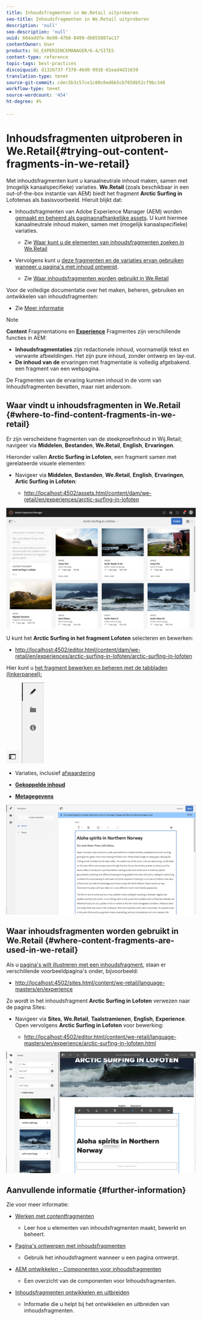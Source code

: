 ```yaml
---
title: Inhoudsfragmenten in We.Retail uitproberen
seo-title: Inhoudsfragmenten in We.Retail uitproberen
description: 'null'
seo-description: 'null'
uuid: 66daddfe-8e98-47b6-8499-db055887ac17
contentOwner: User
products: SG_EXPERIENCEMANAGER/6.4/SITES
content-type: reference
topic-tags: best-practices
discoiquuid: d1326737-f378-46d0-9916-61ead4d31639
translation-type: tm+mt
source-git-commit: cdec5b3c57ce1c80c0ed6b5cb7650b52cf9bc340
workflow-type: tm+mt
source-wordcount: '454'
ht-degree: 4%

---
```



# Inhoudsfragmenten uitproberen in We.Retail{#trying-out-content-fragments-in-we-retail}

Met inhoudsfragmenten kunt u kanaalneutrale inhoud maken, samen met (mogelijk kanaalspecifieke) variaties. **We.Retail**  (zoals beschikbaar in een out-of-the-box instantie van AEM) biedt het fragment  **Arctic Surfing in** Lofotenas als basisvoorbeeld. Hieruit blijkt dat:

* Inhoudsfragmenten van Adobe Experience Manager (AEM) worden [gemaakt en beheerd als paginaonafhankelijke assets](/help/assets/content-fragments.md). U kunt hiermee kanaalneutrale inhoud maken, samen met (mogelijk kanaalspecifieke) variaties.

   * Zie [Waar kunt u de elementen van inhoudsfragmenten zoeken in We.Retail](#where-to-find-content-fragments-in-we-retail)

* Vervolgens kunt u [deze fragmenten en de variaties ervan gebruiken wanneer u pagina&#39;s met inhoud ontwerpt](/help/sites-authoring/content-fragments.md).

   * Zie [Waar inhoudsfragmenten worden gebruikt in We.Retail](#where-content-fragments-are-used-in-we-retail)

Voor de volledige documentatie over het maken, beheren, gebruiken en ontwikkelen van inhoudsfragmenten:

* Zie [Meer informatie](#further-information)

>[!NOTE]
>
>**Content** Fragmentations en  **[Experience](/help/sites-authoring/experience-fragments.md)** Fragmentes zijn verschillende functies in AEM:
>
>* **Inhoudsfragmentaties** zijn redactionele inhoud, voornamelijk tekst en verwante afbeeldingen. Het zijn pure inhoud, zonder ontwerp en lay-out.
>* **De inhoud van de** ervaringen met fragmentatie is volledig afgebakend. een fragment van een webpagina.

>
>
De Fragmenten van de ervaring kunnen inhoud in de vorm van Inhoudsfragmenten bevatten, maar niet andersom.

## Waar vindt u inhoudsfragmenten in We.Retail {#where-to-find-content-fragments-in-we-retail}

Er zijn verscheidene fragmenten van de steekproefinhoud in Wij.Retail; navigeer via **Middelen**, **Bestanden**, **We.Retail**, **English**, **Ervaringen**.

Hieronder vallen **Arctic Surfing in Lofoten**, een fragment samen met gerelateerde visuele elementen:

* Navigeer via **Middelen**, **Bestanden**, **We.Retail**, **English**, **Ervaringen**, **Artic Surfing in Lofoten**:

   * [http://localhost:4502/assets.html/content/dam/we-retail/en/experiences/arctic-surfing-in-lofoten](http://localhost:4502/assets.html/content/dam/we-retail/en/experiences/arctic-surfing-in-lofoten)

![cf-44](assets/cf-44.png)

U kunt het **Arctic Surfing in het fragment Lofoten** selecteren en bewerken:

* [http://localhost:4502/editor.html/content/dam/we-retail/en/experiences/arctic-surfing-in-lofoten/arctic-surfing-in-lofoten](http://localhost:4502/editor.html/content/dam/we-retail/en/experiences/arctic-surfing-in-lofoten/arctic-surfing-in-lofoten)

Hier kunt u [het fragment bewerken en beheren met de tabbladen (linkerpaneel):](/help/assets/content-fragments.md)

![](do-not-localize/cf-45-aa.png) ![](do-not-localize/cf-45-a.png)

* **[](/help/assets/content-fragments-variations.md)** Variaties, inclusief  [afwaardering](/help/assets/content-fragments-markdown.md)

* **[Gekoppelde inhoud](/help/assets/content-fragments-assoc-content.md)**
* **[Metagegevens](/help/assets/content-fragments-metadata.md)**

![cf-46](assets/cf-46.png)

## Waar inhoudsfragmenten worden gebruikt in We.Retail {#where-content-fragments-are-used-in-we-retail}

Als u [pagina&#39;s wilt illustreren met een inhoudsfragment](/help/sites-authoring/content-fragments.md), staan er verschillende voorbeeldpagina&#39;s onder, bijvoorbeeld:

* [http://localhost:4502/sites.html/content/we-retail/language-masters/en/experience](http://localhost:4502/sites.html/content/we-retail/language-masters/en/experience)

Zo wordt in het inhoudsfragment **Arctic Surfing in Lofoten** verwezen naar de pagina Sites:

* Navigeer via **Sites**, **We.Retail**, **Taalstramienen**, **English**, **Experience**. Open vervolgens **Arctic Surfing in Lofoten** voor bewerking:

   * [http://localhost:4502/editor.html/content/we-retail/language-masters/en/experience/arctic-surfing-in-lofoten.html](http://localhost:4502/editor.html/content/we-retail/language-masters/en/experience/arctic-surfing-in-lofoten.html)

![cf-53](assets/cf-53.png)

## Aanvullende informatie {#further-information}

Zie voor meer informatie:

* [Werken met contentfragmenten](/help/assets/content-fragments.md)

   * Leer hoe u elementen van inhoudsfragmenten maakt, bewerkt en beheert.

* [Pagina&#39;s ontwerpen met inhoudsfragmenten](/help/sites-authoring/content-fragments.md)

   * Gebruik het inhoudsfragment wanneer u een pagina ontwerpt.

* [AEM ontwikkelen - Componenten voor inhoudsfragmenten](/help/sites-developing/components-content-fragments.md)

   * Een overzicht van de componenten voor Inhoudsfragmenten.

* [Inhoudsfragmenten ontwikkelen en uitbreiden](/help/sites-developing/customizing-content-fragments.md)

   * Informatie die u helpt bij het ontwikkelen en uitbreiden van inhoudsfragmenten.

